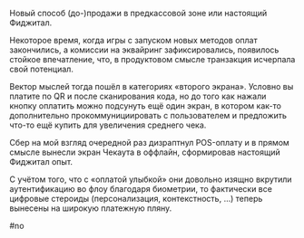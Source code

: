 
Новый способ (до-)продажи в предкассовой зоне или настоящий Фиджитал.

Некоторое время, когда игры с запуском новых методов оплат закончились, а комиссии на эквайринг зафиксировались, появилось стойкое впечатление, что, в продуктовом смысле транзакция исчерпала свой потенциал.

Вектор мыслей тогда пошёл в категориях «второго экрана». Условно вы платите по QR и после сканирования кода, но до того как нажали кнопку оплатить можно подсунуть ещё один экран, в котором как-то дополнительно прокоммунициировать с пользователем и предложить что-то ещё купить для увеличения среднего чека.

Сбер на мой взгляд очередной раз дизраптнул POS-оплату и в прямом смысле вынесли экран Чекаута в оффлайн, сформировав настоящий Фиджитал опыт.

С учётом того, что с «оплатой улыбкой» они довольно изящно вкрутили аутентификацию во флоу благодаря биометрии, то фактически все цифровые стероиды (персонализация, контекстность, …) теперь вынесены на широкую платежную пляну.

#no 